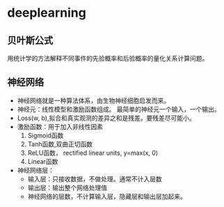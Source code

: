 # deeplearning


## 贝叶斯公式
用统计学的方法解释不同事件的先验概率和后验概率的量化关系计算问题。

## 神经网络
- 神经网络就是一种算法体系，由生物神经细胞启发而来。
- 神经元：线性模型和激励函数组成。 最简单的神经元一个输入，一个输出。
- Loss(w, b),拟合和真实观测的差异之和是残差。要残差尽可能小。
- 激励函数：用于加入非线性因素
  1. Sigmoid函数
  2. Tanh函数,双曲正切函数
  3. ReLU函数， rectified linear units, y=max(x, 0)
  4. Linear函数
- 神经网络层：
  - 输入层：只接收数据，不做处理。通常不计入层数
  - 输出层：输出整个网络处理值
  - 神经网络的层数，不计算输入层，隐藏层和输出层加起来。

